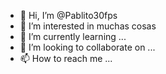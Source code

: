 - 👋 Hi, I’m @Pablito30fps
- 👀 I’m interested in muchas cosas
- 🌱 I’m currently learning ...
- 💞️ I’m looking to collaborate on ...
- 📫 How to reach me ...

<!---
Pablito30fps/Pablito30fps is a ✨ special ✨ repository because its `README.md` (this file) appears on your GitHub profile.
You can click the Preview link to take a look at your changes.
--->
